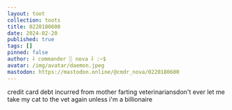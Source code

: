 ```yaml
---
layout: toot
collection: toots
title: 0220180600
date: 2024-02-20
published: true
tags: []
pinned: false
author: ⸸ commander ░ nova ⸸ :~$
avatar: /img/avatar/daemon.jpeg
mastodon: https://mastodon.online/@cmdr_nova/0220180600
---
```


credit card debt incurred from mother farting veterinariansdon't ever let me take my cat to the vet again unless i'm a billionaire
